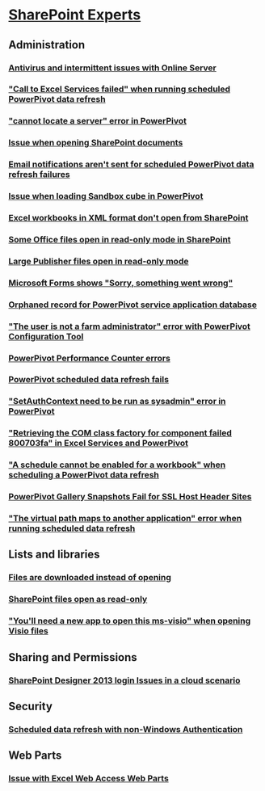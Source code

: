﻿# [SharePoint Experts](../experts.md)

## Administration

### [Antivirus and intermittent issues with Online Server](../administration/antivirus-and-intermittent-issues.md)
### ["Call to Excel Services failed" when running scheduled PowerPivot data refresh](../administration/call-to-excel-services-failed.md)
### ["cannot locate a server" error in PowerPivot](../administration/cannot-locate-a-server-to-load-workbook-data-model-in-powerpivot.md)
### [Issue when opening SharePoint documents](../administration/edit-document-requires-compatible-application-and-web-browser.md)
### [Email notifications aren't sent for scheduled PowerPivot data refresh failures](../administration/email-notifications-sent-for-scheduled-data-refresh-failures-in-power-pivot.md)
### [Issue when loading Sandbox cube in PowerPivot](../administration/error-occurred-when-loading-sandbox-cube-in-powerpivot.md)
### [Excel workbooks in XML format don't open from SharePoint](../administration/excel-workbooks-in-xml-format-not-open.md)
### [Some Office files open in read-only mode in SharePoint](../administration/files-open-in-read-only-mode.md)
### [Large Publisher files open in read-only mode](../administration/large-publisher-files-open-in-read-only-mode.md)
### [Microsoft Forms shows "Sorry, something went wrong"](../administration/microsoft-forms-shows-sorry-something-went-wrong.md)
### [Orphaned record for PowerPivot service application database](../administration/orphaned-record-for-powerpivot-service-application-database.md)
### ["The user is not a farm administrator" error with PowerPivot Configuration Tool](../administration/powerpivot-configuration-tool-shows-user-not-farm-administrator.md)
### [PowerPivot Performance Counter errors](../administration/powerpivot-performance-counter-errors.md)
### [PowerPivot scheduled data refresh fails](../administration/powerpivot-scheduled-data-refresh-fails.md)
### ["SetAuthContext need to be run as sysadmin" error in PowerPivot](../administration/powerpivot-shows-setauthcontext-need-to-be-run-as-sysadmin.md)
### ["Retrieving the COM class factory for component failed 800703fa" in Excel Services and PowerPivot](../administration/retrieving-com-class-factory-for-component-failed.md)
### ["A schedule cannot be enabled for a workbook" when scheduling a PowerPivot data refresh](../administration/sorry-something-went-wrong-when-try-to-schedule-a-data-refresh.md)
### [PowerPivot Gallery Snapshots Fail for SSL Host Header Sites](../administration/troubleshooting-powerpivot-gallery-snapshot.md)
### ["The virtual path maps to another application" error when running scheduled data refresh](../administration/virtual-path-maps-to-another-application-not-allowed.md)

## Lists and libraries

### [Files are downloaded instead of opening](../lists-and-libraries/files-downloaded-instead-of-opening-office-application.md)
### [SharePoint files open as read-only](../lists-and-libraries/files-open-as-read-only-and-cannot-check-in-or-out.md)
### ["You'll need a new app to open this ms-visio" when opening Visio files](../lists-and-libraries/need-a-new-app-to-open-this-ms-visio.md)

## Sharing and Permissions

### [SharePoint Designer 2013 login Issues in a cloud scenario](../sharing-and-permissions/login-issues-in-a-cloud-scenario.md)

## Security

### [Scheduled data refresh with non-Windows Authentication](../security/schedule-data-refresh-to-a-source-with-non-windows-authentication.md)

## Web Parts

### [Issue with Excel Web Access Web Parts](../web-parts/something-went-wrong-error-in-excel-web-parts.md)
